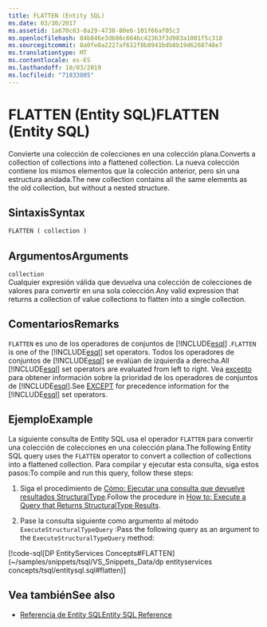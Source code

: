 ```yaml
---
title: FLATTEN (Entity SQL)
ms.date: 03/30/2017
ms.assetid: 1a670c63-0a29-4738-80e6-101f66af05c3
ms.openlocfilehash: 84b846e3db86c664bc42363f3d983a1001f5c318
ms.sourcegitcommit: 8a0fe8a2227af612f8b8941bdb8b19d6268748e7
ms.translationtype: MT
ms.contentlocale: es-ES
ms.lasthandoff: 10/03/2019
ms.locfileid: "71833805"
---
```

# <a name="flatten-entity-sql"></a><span data-ttu-id="4c858-102">FLATTEN (Entity SQL)</span><span class="sxs-lookup"><span data-stu-id="4c858-102">FLATTEN (Entity SQL)</span></span>
<span data-ttu-id="4c858-103">Convierte una colección de colecciones en una colección plana.</span><span class="sxs-lookup"><span data-stu-id="4c858-103">Converts a collection of collections into a flattened collection.</span></span> <span data-ttu-id="4c858-104">La nueva colección contiene los mismos elementos que la colección anterior, pero sin una estructura anidada.</span><span class="sxs-lookup"><span data-stu-id="4c858-104">The new collection contains all the same elements as the old collection, but without a nested structure.</span></span>  
  
## <a name="syntax"></a><span data-ttu-id="4c858-105">Sintaxis</span><span class="sxs-lookup"><span data-stu-id="4c858-105">Syntax</span></span>  
  
```sql  
FLATTEN ( collection )  
```  
  
## <a name="arguments"></a><span data-ttu-id="4c858-106">Argumentos</span><span class="sxs-lookup"><span data-stu-id="4c858-106">Arguments</span></span>  
 `collection`  
 <span data-ttu-id="4c858-107">Cualquier expresión válida que devuelva una colección de colecciones de valores para convertir en una sola colección.</span><span class="sxs-lookup"><span data-stu-id="4c858-107">Any valid expression that returns a collection of value collections to flatten into a single collection.</span></span>  
  
## <a name="remarks"></a><span data-ttu-id="4c858-108">Comentarios</span><span class="sxs-lookup"><span data-stu-id="4c858-108">Remarks</span></span>  
 <span data-ttu-id="4c858-109">`FLATTEN` es uno de los operadores de conjuntos de [!INCLUDE[esql](../../../../../../includes/esql-md.md)] .</span><span class="sxs-lookup"><span data-stu-id="4c858-109">`FLATTEN` is one of the [!INCLUDE[esql](../../../../../../includes/esql-md.md)] set operators.</span></span> <span data-ttu-id="4c858-110">Todos los operadores de conjuntos de [!INCLUDE[esql](../../../../../../includes/esql-md.md)] se evalúan de izquierda a derecha.</span><span class="sxs-lookup"><span data-stu-id="4c858-110">All [!INCLUDE[esql](../../../../../../includes/esql-md.md)] set operators are evaluated from left to right.</span></span> <span data-ttu-id="4c858-111">Vea [excepto](except-entity-sql.md) para obtener información sobre la prioridad de los operadores de conjuntos de [!INCLUDE[esql](../../../../../../includes/esql-md.md)].</span><span class="sxs-lookup"><span data-stu-id="4c858-111">See [EXCEPT](except-entity-sql.md) for precedence information for the [!INCLUDE[esql](../../../../../../includes/esql-md.md)] set operators.</span></span>  
  
## <a name="example"></a><span data-ttu-id="4c858-112">Ejemplo</span><span class="sxs-lookup"><span data-stu-id="4c858-112">Example</span></span>  
 <span data-ttu-id="4c858-113">La siguiente consulta de Entity SQL usa el operador `FLATTEN` para convertir una colección de colecciones en una colección plana.</span><span class="sxs-lookup"><span data-stu-id="4c858-113">The following Entity SQL query uses the `FLATTEN` operator to convert a collection of collections into a flattened collection.</span></span> <span data-ttu-id="4c858-114">Para compilar y ejecutar esta consulta, siga estos pasos:</span><span class="sxs-lookup"><span data-stu-id="4c858-114">To compile and run this query, follow these steps:</span></span>  
  
1. <span data-ttu-id="4c858-115">Siga el procedimiento de [Cómo: Ejecutar una consulta que devuelve resultados StructuralType](../how-to-execute-a-query-that-returns-structuraltype-results.md).</span><span class="sxs-lookup"><span data-stu-id="4c858-115">Follow the procedure in [How to: Execute a Query that Returns StructuralType Results](../how-to-execute-a-query-that-returns-structuraltype-results.md).</span></span>  
  
2. <span data-ttu-id="4c858-116">Pase la consulta siguiente como argumento al método `ExecuteStructuralTypeQuery` :</span><span class="sxs-lookup"><span data-stu-id="4c858-116">Pass the following query as an argument to the `ExecuteStructuralTypeQuery` method:</span></span>  
  
 [!code-sql[DP EntityServices Concepts#FLATTEN](~/samples/snippets/tsql/VS_Snippets_Data/dp entityservices concepts/tsql/entitysql.sql#flatten)]  
  
## <a name="see-also"></a><span data-ttu-id="4c858-117">Vea también</span><span class="sxs-lookup"><span data-stu-id="4c858-117">See also</span></span>

- [<span data-ttu-id="4c858-118">Referencia de Entity SQL</span><span class="sxs-lookup"><span data-stu-id="4c858-118">Entity SQL Reference</span></span>](entity-sql-reference.md)

